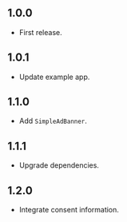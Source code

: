## 1.0.0
* First release.

## 1.0.1
* Update example app.

## 1.1.0
* Add `SimpleAdBanner`.

## 1.1.1
* Upgrade dependencies.

## 1.2.0
* Integrate consent information.
